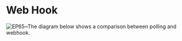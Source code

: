 # Web Hook

![EP65~The diagram below shows a comparison between polling and webhook.](https://ngte-superbed.oss-cn-beijing.aliyuncs.com/uPic/IsZ87iiYeY5f.webp)
